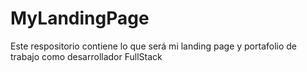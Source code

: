 # MyLandingPage
Este respositorio contiene lo que será mi landing page y portafolio de trabajo como desarrollador FullStack 
